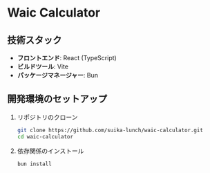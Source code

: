 # Waic Calculator

## 技術スタック

- **フロントエンド**: React (TypeScript)
- **ビルドツール**: Vite
- **パッケージマネージャー**: Bun

## 開発環境のセットアップ

1.  リポジトリのクローン
    ```bash
    git clone https://github.com/suika-lunch/waic-calculator.git
    cd waic-calculator
    ```
2.  依存関係のインストール
    ```bash
    bun install
    ```
